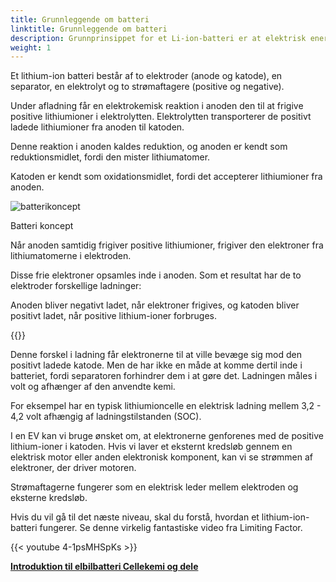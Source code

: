 ```yaml
---
title: Grunnleggende om batteri
linktitle: Grunnleggende om batteri
description: Grunnprinsippet for et Li-ion-batteri er at elektrisk energi skapes ved en elektrokjemisk reaksjon mellom to metaller med ulik affinitet.
weight: 1
---
```

<!-- markdownlint-disable MD033 -->
Et lithium-ion batteri består af to elektroder (anode og katode), en separator, en elektrolyt og to strømaftagere (positive og negative).

Under afladning får en elektrokemisk reaktion i anoden den til at frigive positive lithiumioner i elektrolytten. Elektrolytten transporterer de positivt ladede lithiumioner fra anoden til katoden.

Denne reaktion i anoden kaldes reduktion, og anoden er kendt som reduktionsmidlet, fordi den mister lithiumatomer.

Katoden er kendt som oxidationsmidlet, fordi det accepterer lithiumioner fra anoden.

<figur>
<img src="https://media.evkx.net/multimedia/technology/battery/batteryconcept.drawio.svg" alt="batterikoncept" class="img-fluid mx-auto d-block">
<figcaption>
          <p class="lead text-center fw-semibold">
              Batteri koncept
          </p>
      </figcaption>
</figur>

Når anoden samtidig frigiver positive lithiumioner, frigiver den elektroner fra lithiumatomerne i elektroden.

Disse frie elektroner opsamles inde i anoden. Som et resultat har de to elektroder forskellige ladninger:

Anoden bliver negativt ladet, når elektroner frigives, og katoden bliver positivt ladet, når positive lithium-ioner forbruges.

{{<evkxdisplayaddarticle />}}

Denne forskel i ladning får elektronerne til at ville bevæge sig mod den positivt ladede katode. Men de har ikke en måde at komme dertil inde i batteriet, fordi separatoren forhindrer dem i at gøre det. Ladningen måles i volt og afhænger af den anvendte kemi.

For eksempel har en typisk lithiumioncelle en elektrisk ladning mellem 3,2 - 4,2 volt afhængig af ladningstilstanden (SOC).

I en EV kan vi bruge ønsket om, at elektronerne genforenes med de positive lithium-ioner i katoden. Hvis vi laver et eksternt kredsløb gennem en elektrisk motor eller anden elektronisk komponent, kan vi se strømmen af ​​elektroner, der driver motoren.

Strømaftagerne fungerer som en elektrisk leder mellem elektroden og eksterne kredsløb.

Hvis du vil gå til det næste niveau, skal du forstå, hvordan et lithium-ion-batteri fungerer. Se denne virkelig fantastiske video fra Limiting Factor.

{{< youtube 4-1psMHSpKs >}}

<div class="mt-3 mb-3">
     <a href="../" class="text-decoration-none text-black"><strong><i class="bi-arrow-left"></i> Introduktion til elbilbatteri </strong></a >
     <a href="../cellchemistry/" class="text-decoration-none text-black float-end"><strong>Cellekemi og dele <i class="bi-arrow-right"></i> </strong></a>
</div>